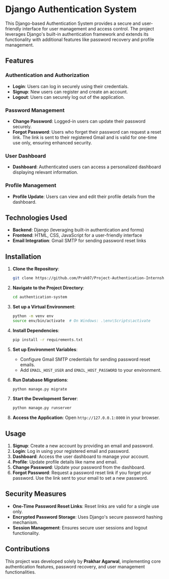 # Django Authentication System

This Django-based Authentication System provides a secure and user-friendly interface for user management and access control. The project leverages Django's built-in authentication framework and extends its functionality with additional features like password recovery and profile management.

## Features

### Authentication and Authorization
- **Login**: Users can log in securely using their credentials.
- **Signup**: New users can register and create an account.
- **Logout**: Users can securely log out of the application.

### Password Management
- **Change Password**: Logged-in users can update their password securely.
- **Forgot Password**: Users who forget their password can request a reset link. The link is sent to their registered Gmail and is valid for one-time use only, ensuring enhanced security.

### User Dashboard
- **Dashboard**: Authenticated users can access a personalized dashboard displaying relevant information.

### Profile Management
- **Profile Update**: Users can view and edit their profile details from the dashboard.

## Technologies Used

- **Backend**: Django (leveraging built-in authentication and forms)
- **Frontend**: HTML, CSS, JavaScript for a user-friendly interface
- **Email Integration**: Gmail SMTP for sending password reset links

## Installation

1. **Clone the Repository**:
   ```bash
   git clone https://github.com/Prak07/Project-Authentication-Internship.git
   ```

2. **Navigate to the Project Directory**:
   ```bash
   cd authentication-system
   ```

3. **Set up a Virtual Environment**:
   ```bash
   python -m venv env
   source env/bin/activate  # On Windows: .\env\Scripts\activate
   ```

4. **Install Dependencies**:
   ```bash
   pip install -r requirements.txt
   ```

5. **Set up Environment Variables**:
   - Configure Gmail SMTP credentials for sending password reset emails.
   - Add `EMAIL_HOST_USER` and `EMAIL_HOST_PASSWORD` to your environment.

6. **Run Database Migrations**:
   ```bash
   python manage.py migrate
   ```

7. **Start the Development Server**:
   ```bash
   python manage.py runserver
   ```

8. **Access the Application**:
   Open `http://127.0.0.1:8000` in your browser.

## Usage

1. **Signup**: Create a new account by providing an email and password.
2. **Login**: Log in using your registered email and password.
3. **Dashboard**: Access the user dashboard to manage your account.
4. **Profile**: Update profile details like name and email.
5. **Change Password**: Update your password from the dashboard.
6. **Forgot Password**: Request a password reset link if you forget your password. Use the link sent to your email to set a new password.

## Security Measures

- **One-Time Password Reset Links**: Reset links are valid for a single use only.
- **Encrypted Password Storage**: Uses Django's secure password hashing mechanism.
- **Session Management**: Ensures secure user sessions and logout functionality.

## Contributions

This project was developed solely by **Prakhar Agarwal**, implementing core authentication features, password recovery, and user management functionalities.

